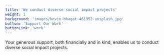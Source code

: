 ```yaml
---
title: 'We conduct diverse social impact projects'
weight: 1
background: 'images/kevin-bhagat-461952-unsplash.jpg'
button: 'Support Our Work'
buttonLink: 'work'
---
```


Your generous support, both financially and in kind, enables us to conduct diverse social impact projects.  

